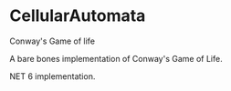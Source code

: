 # CellularAutomata
Conway's Game of life
 
A bare bones implementation of Conway's Game of Life.
 
NET 6 implementation.
